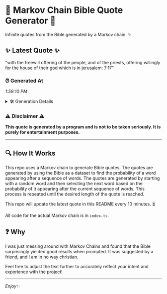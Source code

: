 # 📖 Markov Chain Bible Quote Generator 📖

Infinite quotes from the Bible generated by a Markov chain. ✨

## ✨ Latest Quote ✨
"with the freewill offering of the people, and of the priests, offering willingly for the house of their god which is in jerusalem: 7:17"

### ⏰ Generated At
*1:59:10 PM*

<details>
    <summary>🛠️ Generation Details</summary>
    <p>
        <strong>🌱 Seed:</strong> with<br>
        <strong>🔄 Iterations:</strong> 23<br>
        <strong>📜 Context History:</strong><br>[ with ]: the<br>[ with, the ]: freewill<br>[ with, the, freewill ]: offering<br>[ with, the, freewill, offering ]: of<br>[ with, the, freewill, offering, of ]: the<br>[ with, the, freewill, offering, of, the ]: people,<br>[ the, freewill, offering, of, the, people, ]: and<br>[ freewill, offering, of, the, people,, and ]: of<br>[ offering, of, the, people,, and, of ]: the<br>[ of, the, people,, and, of, the ]: priests,<br>[ the, people,, and, of, the, priests, ]: offering<br>[ people,, and, of, the, priests,, offering ]: willingly<br>[ and, of, the, priests,, offering, willingly ]: for<br>[ of, the, priests,, offering, willingly, for ]: the<br>[ the, priests,, offering, willingly, for, the ]: house<br>[ priests,, offering, willingly, for, the, house ]: of<br>[ offering, willingly, for, the, house, of ]: their<br>[ willingly, for, the, house, of, their ]: god<br>[ for, the, house, of, their, god ]: which<br>[ the, house, of, their, god, which ]: is<br>[ house, of, their, god, which, is ]: in<br>[ of, their, god, which, is, in ]: jerusalem:<br>[ their, god, which, is, in, jerusalem: ]: 7:17<br>
    </p>
</details>

### ⚠️ Disclaimer ⚠️
**This quote is generated by a program and is not to be taken seriously. It is purely for entertainment purposes.**

---

## 🔍 How It Works

This repo uses a Markov chain to generate Bible quotes. The quotes are generated by using the Bible as a dataset to find the probability of a word appearing after a sequence of words. The quotes are generated by starting with a random word and then selecting the next word based on the probability of it appearing after the current sequence of words. This process is repeated until the desired length of the quote is reached.

This repo will update the latest quote in this README every 10 minutes. ⏳

All code for the actual Markov chain is in `index.ts`.

## ❓ Why

I was just messing around with Markov Chains and found that the Bible surprisingly yielded good results when prompted. 
It was suggested by a friend, and I am in no way christian.

Feel free to adjust the text further to accurately reflect your intent and experience with the project!

---

*Enjoy*✨
